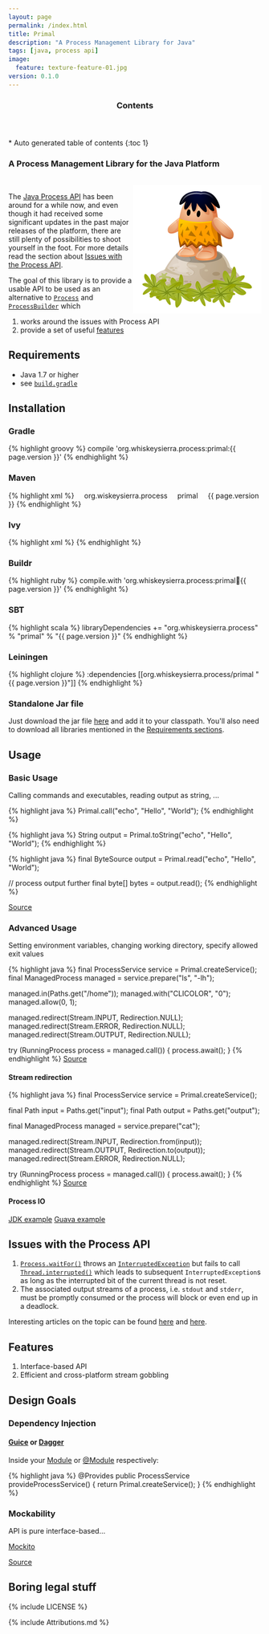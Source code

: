 ```yaml
---
layout: page
permalink: /index.html
title: Primal
description: "A Process Management Library for Java"
tags: [java, process api]
image:
  feature: texture-feature-01.jpg
version: 0.1.0
---
```


<section id="table-of-contents" class="toc">
  <header>
    <h3 class="delta">Contents</h3>
  </header>
<div id="drawer" markdown="1">
*  Auto generated table of contents
{:toc 1}
</div>
</section><!-- /#table-of-contents -->

### A **Pr**ocess **Ma**nagement **L**ibrary for the Java Platform

<br/>

<img src="images/icon.png" alt="Caveman icon" align="right"/>

The [Java Process API](http://docs.oracle.com/javase/7/docs/api/java/lang/Process.html) has been around
for a while now, and even though it had received some significant updates in the past major releases
of the platform, there are still plenty of possibilities to shoot yourself in the foot. For more details
read the section about [Issues with the Process API](#issues-with-the-process-api).

The goal of this library is to provide a usable API to be used as an alternative to
[`Process`](http://docs.oracle.com/javase/7/docs/api/java/lang/Process.html) and
[`ProcessBuilder`](http://docs.oracle.com/javase/7/docs/api/java/lang/ProcessBuilder.html) which

1. works around the issues with Process API
2. provide a set of useful [features](#features)

## Requirements

- Java 1.7 or higher
- see [`build.gradle`](https://github.com/whiskeysierra/primal/blob/master/build.gradle#L30)

## Installation

### Gradle

{% highlight groovy %}
compile 'org.whiskeysierra.process:primal:{{ page.version }}'
{% endhighlight %}

### Maven

{% highlight xml %}
<dependency>
    <groupId>org.wiskeysierra.process</groupId>
    <artifactId>primal</artifactId>
    <version>{{ page.version }}</version>
</dependency>
{% endhighlight %}

### Ivy
{% highlight xml %}
<dependency org="org.whiskeysierra.process" name="primal" rev="{{ page.version }}"/>
{% endhighlight %}

### Buildr
{% highlight ruby %}
compile.with 'org.whiskeysierra.process:primal:jar:{{ page.version }}'
{% endhighlight %}

### SBT
{% highlight scala %}
libraryDependencies += "org.whiskeysierra.process" % "primal" % "{{ page.version }}"
{% endhighlight %}

### Leiningen
{% highlight clojure %}
:dependencies [[org.whiskeysierra.process/primal "{{ page.version }}"]]
{% endhighlight %}

### Standalone Jar file
Just download the jar file [here](#) and add it to your classpath. You'll also need to download all
libraries mentioned in the [Requirements sections](#requirements).

## Usage

### Basic Usage
Calling commands and executables, reading output as string, ...

{% highlight java %}
Primal.call("echo", "Hello", "World");
{% endhighlight %}

{% highlight java %}
String output = Primal.toString("echo", "Hello", "World");
{% endhighlight %}

{% highlight java %}
final ByteSource output = Primal.read("echo", "Hello", "World");

// process output further
final byte[] bytes = output.read();
{% endhighlight %}

[Source](https://github.com/whiskeysierra/primal/blob/master/src/spec/java/org/whiskeysierra/process/BasicUsage.java)

### Advanced Usage
Setting environment variables, changing working directory, specify allowed exit values

{% highlight java %}
final ProcessService service = Primal.createService();
final ManagedProcess managed = service.prepare("ls", "-lh");

managed.in(Paths.get("/home"));
managed.with("CLICOLOR", "0");
managed.allow(0, 1);

managed.redirect(Stream.INPUT, Redirection.NULL);
managed.redirect(Stream.ERROR, Redirection.NULL);
managed.redirect(Stream.OUTPUT, Redirection.NULL);

try (RunningProcess process = managed.call()) {
    process.await();
}
{% endhighlight %}
[Source](https://github.com/whiskeysierra/primal/blob/master/src/spec/java/org/whiskeysierra/process/ConfigurationUsage.java)

#### Stream redirection
{% highlight java %}
final ProcessService service = Primal.createService();

final Path input = Paths.get("input");
final Path output = Paths.get("output");

final ManagedProcess managed = service.prepare("cat");

managed.redirect(Stream.INPUT, Redirection.from(input));
managed.redirect(Stream.OUTPUT, Redirection.to(output));
managed.redirect(Stream.ERROR, Redirection.NULL);

try (RunningProcess process = managed.call()) {
    process.await();
}
{% endhighlight %}
[Source](https://github.com/whiskeysierra/primal/blob/master/src/spec/java/org/whiskeysierra/process/RedirectUsage.java)

#### Process IO

[JDK example](https://github.com/whiskeysierra/primal/blob/master/src/spec/java/org/whiskeysierra/process/JdkProcessIoUsage.java)
[Guava example](https://github.com/whiskeysierra/primal/blob/master/src/spec/java/org/whiskeysierra/process/GuavaProcessIoUsage.java)

## Issues with the Process API

1. [`Process.waitFor()`](http://docs.oracle.com/javase/7/docs/api/java/lang/Process.html#waitFor\(\)) throws an
[`InterruptedException`](http://docs.oracle.com/javase/7/docs/api/java/lang/InterruptedException.html) but
fails to call [`Thread.interrupted()`](http://docs.oracle.com/javase/7/docs/api/java/lang/Thread.html#interrupted\(\))
which leads to subsequent `InterruptedException`s as long as the interrupted bit of the current thread is
not reset.
2. The associated output streams of a process, i.e. `stdout` and  `stderr`, must be promptly consumed or the
process will block or even end up in a deadlock.

Interesting articles on the topic can be found [here][javaworld] and [here][cnblogs].

## Features

1. Interface-based API
2. Efficient and cross-platform stream gobbling

## Design Goals

### Dependency Injection

#### [Guice][guice] or [Dagger][dagger]

Inside your [Module](http://google-guice.googlecode.com/git/javadoc/com/google/inject/Module.html) or
[@Module](http://square.github.io/dagger/javadoc/dagger/Module.html) respectively:

{% highlight java %}
@Provides
public ProcessService provideProcessService() {
    return Primal.createService();
}
{% endhighlight %}

### Mockability
API is pure interface-based...

[Mockito][mockito]

[Source](https://github.com/whiskeysierra/primal/blob/master/src/spec/java/org/whiskeysierra/process/Mockability.java)

## Boring legal stuff
{% include LICENSE %}

{% include Attributions.md %}

[guava]: https://code.google.com/p/guava-libraries/ "Guava"
[guice]: https://code.google.com/p/google-guice/ "Guice"
[dagger]: http://square.github.io/dagger/ "Dagger"
[mockito]: https://code.google.com/p/mockito/ "Mockito"
[javaworld]: http://www.javaworld.com/jw-12-2000/jw-1229-traps.html "When Runtime.exec() won't"
[cnblogs]: http://www.cnblogs.com/abnercai/archive/2012/12/27/2836008.html "java.lang.Process Pitfalls"
